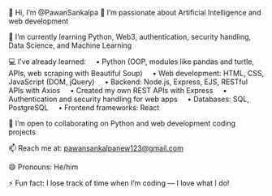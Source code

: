 👋 Hi, I’m @PawanSankalpa
👀 I’m passionate about Artificial Intelligence and web development

🌱 I’m currently learning Python, Web3, authentication, security handling, Data Science, and Machine Learning

💻 I’ve already learned:
    • Python (OOP, modules like pandas and turtle, APIs, web scraping with Beautiful Soup)
    • Web development: HTML, CSS, JavaScript (DOM, jQuery)
    • Backend: Node.js, Express, EJS, RESTful APIs with Axios
    • Created my own REST APIs with Express
    • Authentication and security handling for web apps
    • Databases: SQL, PostgreSQL
    • Frontend frameworks: React

🤝 I’m open to collaborating on Python and web development coding projects

📫 Reach me at: pawansankalpanew123@gmail.com

😄 Pronouns: He/him

⚡ Fun fact: I lose track of time when I’m coding — I love what I do!
<!---
PawanSankalpa/PawanSankalpa is a ✨ special ✨ repository because its `README.md` (this file) appears on your GitHub profile.
You can click the Preview link to take a look at your changes.
--->

